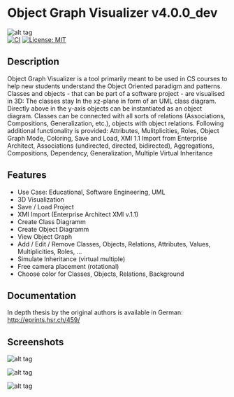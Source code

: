 # Object Graph Visualizer v4.0.0_dev

![alt tag](src/main/resources/images/OGV.png?raw=true)  
[![CI](https://github.com/syoon2/ObjectGraphVisualization/actions/workflows/ci.yml/badge.svg)](https://github.com/syoon2/ObjectGraphVisualization/actions/workflows/ci.yml)
[![License: MIT](https://img.shields.io/badge/License-MIT-yellow.svg)](./LICENSE.md)

## Description

Object Graph Visualizer is a tool primarily meant to be used in CS courses to help new students understand the Object Oriented paradigm and patterns. Classes and objects - that can be part of a software project - are visualised in 3D: The classes stay In the xz-plane in form of an UML class diagram. Directly above in the y-axis objects can be instantiated as an object diagram. Classes can be connected with all sorts of relations (Associations, Compositions, Generalization, etc.), objects with object relations.
Following additional functionality is provided: Attributes, Mulitplicities, Roles, Object Graph Mode, Coloring, Save and Load, XMI 1.1 Import from Enterprise Architect, Associations (undirected, directed, bidirected), Aggregations, Compositions, Dependency, Generalization, Multiple Virtual Inheritance

## Features

* Use Case: Educational, Software Engineering, UML
* 3D Visualization
* Save / Load Project
* XMI Import (Enterprise Architect XMI v.1.1)
* Create Class Diagramm
* Create Object Diagramm
* View Object Graph
* Add / Edit / Remove Classes, Objects, Relations, Attributes, Values, Multiplicities, Roles, ...
* Simulate Inheritance (virtual multiple)
* Free camera placement (rotational)
* Choose color for Classes, Objects, Relations, Background

## Documentation

In depth thesis by the original authors is available in German: <http://eprints.hsr.ch/459/>

## Screenshots

![alt tag](https://a.fsdn.com/con/app/proj/ogvisualizer/screenshots/screenshot1.PNG)

![alt tag](https://a.fsdn.com/con/app/proj/ogvisualizer/screenshots/screenshot2.PNG)

![alt tag](https://a.fsdn.com/con/app/proj/ogvisualizer/screenshots/screenshot3.PNG)
